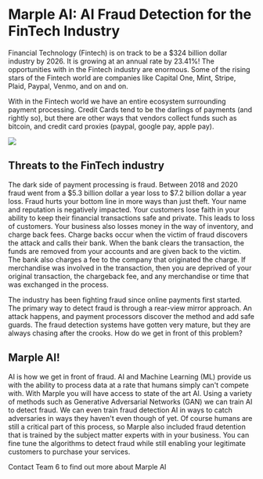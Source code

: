 # Marple AI: AI Fraud Detection for the FinTech Industry

Financial Technology (Fintech) is on track to be a $324 billion dollar industry by 2026.  It is growing at an annual rate by 23.41%!  The opportunities with in the Fintech industry are enormous.  Some of the rising stars of the Fintech world are companies like Capital One, Mint, Stripe, Plaid, Paypal, Venmo, and on and on.

With in the Fintech world we have an entire ecosystem surrounding payment processing.  Credit Cards tend to be the darlings of payments (and rightly so), but there are other ways that vendors collect funds such as bitcoin, and credit card proxies (paypal, google pay, apple pay).

<img src="{{ '/assets/images/payment_ecosystem.png' | relative_url }}" />

## Threats to the FinTech industry

The dark side of payment processing is fraud.  Between 2018 and 2020 fraud went from a $5.3 billion dollar a year loss to $7.2 billion dollar a year loss.  Fraud hurts your bottom line in more ways than just theft.  Your name and reputation is negatively impacted.  Your customers lose faith in your ability to keep their financial transactions safe and private.  This leads to loss of customers. Your business also losses money in the way of inventory, and charge back fees.  Charge backs occur when the victim of fraud discovers the attack and calls their bank.  When the bank clears the transaction, the funds are removed from your accounts and are given back to the victim.  The bank also charges a fee to the company that originated the charge.  If merchandise was involved in the transaction, then you are deprived of your original transaction, the chargeback fee, and any merchandise or time that was exchanged in the process.

The industry has been fighting fraud since online payments first started.  The primary way to detect fraud is through a rear-view mirror approach.  An attack happens, and payment processors discover the method and add safe guards.  The fraud detection systems have gotten very mature, but they are always chasing after the crooks.  How do we get in front of this problem?

## Marple AI!

AI is how we get in front of fraud.  AI and Machine Learning (ML) provide us with the ability to process data at a rate that humans simply can't compete with.  With Marple you will have access to state of the art AI.  Using a variety of methods such as Generative Adversarial Networks (GAN) we can train AI to detect fraud.  We can even train fraud detection AI in ways to catch adversaries in ways they haven't even though of yet.  Of course humans are still a critical part of this process, so Marple also included fraud detention that is trained by the subject matter experts with in your business.  You can fine tune the algorithms to detect fraud while still enabling your legitimate customers to purchase your services.

Contact Team 6 to find out more about Marple AI
